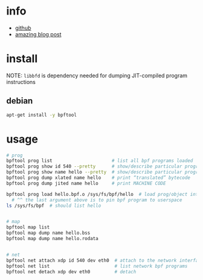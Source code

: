 # info

- [github](https://github.com/libbpf/bpftool)
- [amazing blog post](https://qmonnet.github.io/whirl-offload/2021/09/23/bpftool-features-thread/)

# install

NOTE: `libbfd` is dependency needed for dumping JIT-compiled program instructions

## debian

```sh
apt-get install -y bpftool
```

# usage

```bash
# prog
bpftool prog list                      # list all bpf programs loaded
bpftool prog show id 540 --pretty      # show/describe particular program (by id)
bpftool prog show name hello --pretty  # show/describe particular program (by name)
bpftool prog dump xlated name hello    # print “translated” bytecode
bpftool prog dump jited name hello     # print MACHINE CODE

bpftool prog load hello.bpf.o /sys/fs/bpf/hello  # load prog/object into kernel
  # ^^ the last argument above is to pin bpf program to userspace
ls /sys/fs/bpf  # should list hello


# map
bpftool map list
bpftool map dump name hello.bss
bpftool map dump name hello.rodata


# net
bpftool net attach xdp id 540 dev eth0  # attach to the network interface
bpftool net list                        # list network bpf programs
bpftool net detach xdp dev eth0         # detach

```
